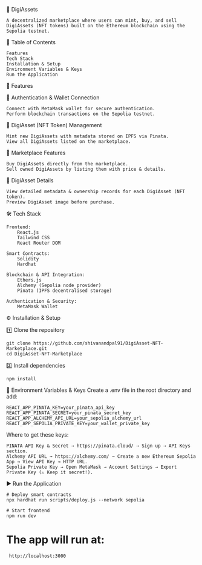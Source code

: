 
💎 DigiAssets

    A decentralized marketplace where users can mint, buy, and sell DigiAssets (NFT tokens) built on the Ethereum blockchain using the Sepolia testnet.

📌 Table of Contents

    Features
    Tech Stack
    Installation & Setup
    Environment Variables & Keys
    Run the Application

🚀 Features




🔐 Authentication & Wallet Connection

    Connect with MetaMask wallet for secure authentication.
    Perform blockchain transactions on the Sepolia testnet.

🎨 DigiAsset (NFT Token) Management

    Mint new DigiAssets with metadata stored on IPFS via Pinata.
    View all DigiAssets listed on the marketplace.

🛒 Marketplace Features

    Buy DigiAssets directly from the marketplace.
    Sell owned DigiAssets by listing them with price & details.

📑 DigiAsset Details

    View detailed metadata & ownership records for each DigiAsset (NFT token).
    Preview DigiAsset image before purchase.
    
🛠 Tech Stack

    Frontend:
        React.js
        Tailwind CSS
        React Router DOM
    
    Smart Contracts:
        Solidity
        Hardhat
    
    Blockchain & API Integration:
        Ethers.js
        Alchemy (Sepolia node provider)
        Pinata (IPFS decentralised storage)
    
    Authentication & Security:
        MetaMask Wallet

⚙️ Installation & Setup

1️⃣ Clone the repository

    git clone https://github.com/shivanandpal91/DigiAsset-NFT-Marketplace.git
    cd DigiAsset-NFT-Marketplace
2️⃣ Install dependencies

    npm install
    
🔑 Environment Variables & Keys
Create a .env file in the root directory and add:

    REACT_APP_PINATA_KEY=your_pinata_api_key
    REACT_APP_PINATA_SECRET=your_pinata_secret_key
    REACT_APP_ALCHEMY_API_URL=your_sepolia_alchemy_url
    REACT_APP_SEPOLIA_PRIVATE_KEY=your_wallet_private_key
Where to get these keys:

    PINATA API Key & Secret → https://pinata.cloud/ → Sign up → API Keys section.
    Alchemy API URL → https://alchemy.com/ → Create a new Ethereum Sepolia App → View API Key → HTTP URL.
    Sepolia Private Key → Open MetaMask → Account Settings → Export Private Key (⚠ Keep it secret!).


▶️ Run the Application

    # Deploy smart contracts
    npx hardhat run scripts/deploy.js --network sepolia
    
    # Start frontend
    npm run dev
    
# The app will run at:

     http://localhost:3000
